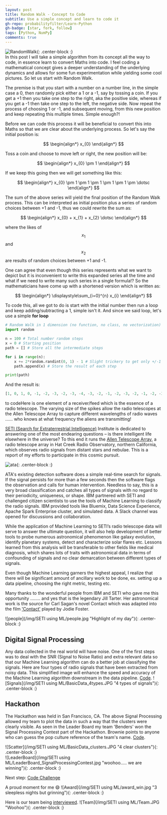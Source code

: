 ```yaml
---
layout: post
title: Random Walk - Concept to Code
subtitle: Use a simple concept and learn to code it 
gh-repo: probabilityfilter/Learn-Python
gh-badge: [star, fork, follow]
tags: [Python, NumPy]
comments: true
---
```


![RandomWalk](/img/RandomWalk/GaltonBoard.jpg "Galton Board"){: .center-block :}  
In this post I will take a simple algorithm from its concept all the way to code, in essence learn to convert Maths into code. I feel coding a mathematical concept gives a deeper understanding of the underlying dynamics and allows for some fun experimentation while yielding some cool pictures. So let us start with Random Walk.

The premise is that you start with a number on a number line, in the simple case a 0, then randomly pick either a 1 or a -1, say by tossing a coin. If you get a +1 then you take one step to the right, aka the positive side, whereas if you get a -1 then take one step to the left, the negative side. Now repeat the process of choosing 1 or -1, and subsequent moving, from this new position and keep repeating this multiple times. Simple enough?!

Before we can code this process it will be beneficial to convert this into Maths so that we are clear about the underlying process. So let's say the initial position is:

$$ \begin{align*} x_{0} \end{align*} $$

Toss a coin and choose to move left or right, the new position will be:

$$ \begin{align*} x_{0} \pm 1 \end{align*} $$

If we keep this going then we will get something like this:  

$$ \begin{align*} x_{0} \pm 1 \pm 1 \pm 1 \pm 1 \pm 1 \pm \dotsc \end{align*} $$

The sum of the above series will yield the final position of the Random Walk process. This can be interpreted as initial position plus a series of random choices between +1 and -1, thus we could rewrite the sum as:

$$ \begin{align*} x_{0} + x_{1} + x_{2} \dotsc \end{align*} $$

where the likes of $$x_{1}$$ and $$x_{2}$$ are results of random choices between +1 and -1.

One can agree that even though this series represents what we want to depict but it is inconvenient to write this expanded series all the time and what if we need to write many such series in a single formula!? So the mathematicians have come up with a shortened version which is written as:  

$$ \begin{align*} \displaystyle\sum_{i=0}^{n} x_{i} \end{align*} $$

To code this, all we got to do is start with the initial number then run a loop and keep adding/subtracting a 1, simple isn't it. And since we said loop, let's use a simple **for loop**
```python
# Random Walk in 1 dimension (no function, no class, no vectorization)
import random

n = 100 # Total number random steps
x = 0 # Starting position
path = [] # Store all the intermediate steps

for i in range(n):
    x += 2*random.randint(0, 1) - 1 # Slight trickery to get only +/-1 and ignore 0
    path.append(x) # Store the result of each step

print(path)
```

And the result is:
```python
[1, 0, 1, 0, -1, -2, -3, -2, -3, -4, -3, -2, -1, -2, -3, -2, -1, -2, -3, -2, -1, 0, -1, -2, -1, 0, 1, 0, 1, 2, 1, 2, 3, 4, 3, 4, 3, 4, 3, 2, 1, 2, 1, 2, 3, 4, 5, 4, 3, 2, 1, 2, 1, 2, 1, 0, 1, 2, 3, 4, 3, 2, 3, 2, 1, 2, 3, 4, 5, 4, 5, 4, 3, 4, 5, 6, 7, 8, 7, 8, 9, 10, 9, 10, 9, 10, 11, 12, 11, 12, 11, 12, 11, 12, 11, 10, 9, 10, 9, 10]
```

to codeHere is one element of a receiver/feed which is the essence of a radio telescope. The varying size of the spikes allow the radio telescopes at the Allen Telescope Array to capture different wavelengths of radio waves ...... who knows at what frequency the aliens are transmitting!  

[SETI (Search for Extraterrestrial Intelligence)](https://www.seti.org/) Institute is dedicated to answering one of the most endearing questions – is there intelligent life elsewhere in the universe? To this end it runs the [Allen Telescope Array](https://www.seti.org/seti-institute/project/details/fact-sheet), a radio telescope array in Hat Creek Radio Observatory, northern California, which observes radio signals from distant stars and nebulae. This is a report of my efforts to participate in this cosmic pursuit.

![ata](https://upload.wikimedia.org/wikipedia/commons/0/0c/C_G-K_-_DSC_0421.jpg "Radio Telescope"){: .center-block :}  

ATA's existing detection software does a simple real-time search for signals. If the signal persists for more than a few seconds then the software flags the observation and calls for human intervention. Needless to say, this is a very broad classification and catches all types of signals with no regard to their periodicity, uniqueness, or shape. IBM partnered with SETI and challenged citizen scientists to use the tools of Machine Learning to classify the radio signals. IBM provided tools like Bluemix, Data Science Experience, Apache Spark Enterprise cluster, and simulated data. A Slack channel was opened for discussions and collaboration.

While the application of Machine Learning to SETI’s radio telescope data will serve to answer the ultimate question, it will also help development of better tools to probe numerous astronomical phenomenon like galaxy evolution, identify planetary systems, detect and characterize solar flares etc. Lessons learned from this analysis will be transferable to other fields like medical diagnosis, which shares lots of traits with astronomical data in terms of confounding of signals and no clear demarcation between different types of signals.

Even though Machine Learning garners the highest appeal, I realize that there will be significant amount of ancillary work to be done, ex. setting up a data pipeline, choosing the right metric, testing etc.

Many thanks to the wonderful people from IBM and SETI who gave me this opportunity ........ and yes that is the legendary Jill Tarter. Her astronomical work is the source for Carl Sagan's novel Contact which was adapted into the film ['Contact'](https://en.wikipedia.org/wiki/Contact_(1997_American_film)) played by Jodie Foster.

![people](/img/SETI using ML/people.jpg "Highlight of my day"){: .center-block :}  

## Digital Signal Processing
Any data collected in the real world will have noise. One of the first steps was to deal with the SNR (Signal to Noise Ratio) and extra relevant data so that our Machine Learning algorithm can do a better job at classifying the signals. Here are four types of radio signals that have been extracted from noisy data. This simplified image will enhance the speed and accuracy of the Machine Learning algorithm downstream in the data pipeline. [Code](https://github.com/probabilityfilter/ML-SETI-IBM/blob/master/notebooks/ArunPrimary_testset_preview_DSP.ipynb).
![Signals](/img/SETI using ML/BasicData_4types.JPG "4 types of signals"){: .center-block :}  

## Hackathon
The Hackathon was held in San Francisco, CA. The above Signal Processing allowed my team to plot the data in such a way that the clusters were clearly visible. As seen in the Leader Board my team 'Benders' won the Signal Processing Contest part of the Hackathon. Brownie points to anyone who can guess the pop culture reference of the team's name. [Code](https://github.com/probabilityfilter/ML-SETI-IBM/blob/master/notebooks/Arun_nonNN%2BHakcathonBasic.ipynb).

![Scatter](/img/SETI using ML/BasicData_clusters.JPG "4 clear clusters"){: .center-block :}  
![LeaderBoard](/img/SETI using ML/LeaderBoard_SignalProcessingContest.jpg "woohoo..... we are winning"){: .center-block :}  

Next step: [Code Challenge](https://probabilityfilter.github.io/2017-09-10-SETI-IBM-CodeChallenge/)

A proud moment for me :smile:
![Award](/img/SETI using ML/award_win.jpg "3 sleepless nights but grinning"){: .center-block :}

Here is our team being [interviewed](https://youtu.be/yYk4eNAVR1k?t=1197).
![Team](/img/SETI using ML/Team.JPG "Woohoo"){: .center-block :}  
